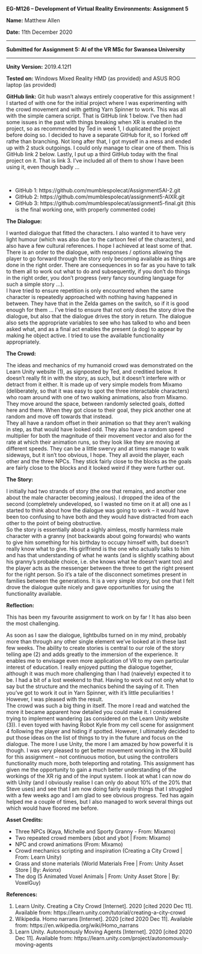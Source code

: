 <p><strong>EG-M126 – Development of Virtual Reality Environments: Assignment 5</strong></p>
<p><strong>Name:</strong>  Matthew Allen</p>
<p><strong>Date:</strong>  11th December 2020</p>
<hr>
<p><strong>Submitted for Assignment 5: AI of the VR MSc for Swansea University</strong></p>
<hr>
<p><strong>Unity Version:</strong>  2019.4.12f1</p>
<p><strong>Tested on:</strong>  Windows Mixed Reality HMD (as provided) and ASUS ROG laptop (as provided)</p>
<p><strong>GitHub link:</strong>  Git hub wasn’t always entirely cooperative for this assignment !  I started of with one for the initial project where I was experimenting with the crowd movement and with getting Yarn Spinner to work.  This was all with the simple camera script.  That is GitHub link 1 below.  I’ve then had some issues in the past with things breaking when XR is enabled in the project, so as recommended by Ted in week 1, I duplicated the project before doing so.  I decided to have a separate GitHub for it, so I forked off rathe than branching.  Not long after that, I got myself in a mess and ended up with 2 stuck outgoings.  I could only manage to clear one of them.  This is GitHub link 2 below.  Lastly, I put up a third GitHub today with the final project on it.  That is link 3.  I’ve included all of them to show I have been using it, even though badly ...</p>
<p>&nbsp;</p>
<ul>
  <li>GitHub 1:  https://github.com/mumblespolecat/Assignment5AI-2.git</li>
  <li>GitHub 2:  https://github.com/mumblespolecat/assignment5-AIXR.git</li>
  <li>GitHub 3:  https://github.com/mumblespolecat/assignment5-final.git   (this is the final working one, with properly commented code)</li>
</ul>
<p><strong>The Dialogue:</strong></p>
<p>I wanted dialogue that fitted the characters.  I also wanted it to have very light humour (which was also due to the cartoon feel of the characters), and also have a few cultural references.  I hope I achieved at least some of that.  There is an order to the dialogue, with responses / options allowing the player to go forward through the story only becoming available as things are done in the right order.  There are consequences in so far as you have to talk to them all to work out what to do and subsequently, if you don’t do things in the right order, you don’t progress (very fancy sounding language for such a simple story …).<br>
I have tried to ensure repetition is only encountered when the same character is repeatedly approached with nothing having happened in between.  They have that in the Zelda games on the switch, so if it is good enough for them …  I’ve tried to ensure that not only does the story drive the dialogue, but also that the dialogue drives the story in return.  The dialogue also sets the appropriate variables to see who has talked to who and been asked what, and as a final act enables the present (a dog) to appear by making he object active.  I tried to use the available functionality appropriately.</p>
<p><strong>The Crowd:</strong></p>
<p>The ideas and mechanics of my humanoid crowd was demonstrated on the Learn Unity website (1), as signposted by Ted, and creditied below.  It doesn’t really fit in with the story, as such, but it doesn’t interfere with or detract from it either.  It is made up of very simple models from Mixamo (deliberately, so that it was easy to spot the three interactable characters) who roam around with one of two walking animations, also from Mixamo.  They move around the space, between randomly selected goals, dotted here and there.  When they got close to their goal, they pick another one at random and move off towards that instead.<br>
They all have a random offset in their animation so that they aren’t walking in step, as that would have looked odd.  They also have a random speed multiplier for both the magnitude of their movement vector and also for the rate at which their animation runs, so they look like they are moving at different speeds.  They can be a little swervy and at times manage to walk sideways, but it isn’t too obvious, I hope.  They all avoid the player, each other and the three NPCs.  They stick fairly close to the blocks as the goals are fairly close to the blocks and it looked weird if they were further out.</p>
<p><strong>The Story:</strong></p>
<p>I initially had two strands of story (the one that remains, and another one about the male character becoming jealous).  I dropped the idea of the second (completrely undeveloped, so I wasted no time on it at all) one as I started to think about how the dialogue was going to work – it would have been too confusing to have both and they would have distracted from each other to the point of being obstructive.<br>
So the story is essentially about a sighly aimless, mostly harmless male character with a granny (not backwards about going forwards) who wants to give him something for his birthday to occupy himself with, but doesn’t really know what to give.  His girlfriend is the one who actually talks to him and has that understanding of what he wants (and is slightly scathing about his granny’s probable choice, i.e. she knows what he doesn’t want too) and the player acts as the messenger between the three to get the right present for the right person.  So it’s a tale of the disconnect sometimes present in families between the generations.  It is a very simple story, but one that I felt drove the dialogue quite nicely and gave opportunities for using the functionality available.</p>
<p><strong>Reflection:</strong></p>
<p>This has been my favourite assignment to work on by far !  It has also been the most challenging.</p>
<p>As soon as I saw the dialogue, lightbulbs turned on in my mind, probably more than through any other single element we’ve looked at in these last few weeks.  The ability to create stories is central to our role of the story telling ape (2) and adds greatly to the immersion of the experience.  It enables me to envisage even more application of VR to my own particular interest of education.  I really enjoyed putting the dialogue together, although it was much more challenging than I had (naievely) expected it to be.  I had a bit of a lost weekend to that.  Having to work out not only what to say but the structure and the mechanics behind the saying of it.  Then you’ve got to work it out in Yarn Spinner, with it’s little peculiarities !  However, I was pleased with the result.<br>
The crowd was such a big thing in itself.  The more I read and watched the more it became apparent how detailed you could make it.  I considered trying to implement wandering (as considered on the Learn Unity website (3)). I even toyed with having Robot Kyle from  my cell scene for assignment 4 following the player and hiding if spotted.  However, I ultimately decided to put those ideas on the list of things to try in the future and focus on the dialogue.  The more I use Unity, the more I am amazed by how powerful it is though.
I was very pleased to get better movement working in the XR build for this assignment – not continuous motion, but using the controllers functionality much more, both teleporting and rotating.  This assignment has given me the opportunity to gain a much better understanding of the workings of the XR rig and of the input system.
I look at what I can now do with Unity (and I obviously realise I can only do about 10% of the 20% that Steve uses) and see that I am now doing fairly easily things that I struggled with a few weeks ago and I am glad to see obvious progress.  Ted has again helped me a couple of times, but I also managed to work several things out which would have floored me before.</p>
<p><strong>Asset Credits:</strong></p>
<ul>
  <li>Three NPCs (Kaya, Michelle and Sporty Granny - From: Mixamo)</li>
  <li>Two repeated crowd members (xbot and ybot | From: Mixamo)</li>
  <li>NPC and crowd animations (From: Mixamo)</li>
  <li>Crowd mechanics scripting and inspiration (Creating a City Crowd | From: Learn Unity)</li>
  <li>Grass and stone materials (World Materials Free | From: Unity Asset Store | By: Avionx)</li>
  <li>The dog (5 Animated Voxel Animals | From: Unity Asset Store | By: VoxelGuy)</li>
</ul>
<p><strong>References:</strong></p>
<ol>
  <li>Learn Unity. Creating a City Crowd [Internet]. 2020 [cited 2020 Dec 11]. Available from: https://learn.unity.com/tutorial/creating-a-city-crowd</li>
  <li>Wikipedia. Homo narrans [Internet]. 2020 [cited 2020 Dec 11]. Available from: https://en.wikipedia.org/wiki/Homo_narrans </li>
  <li>Learn Unity. Autonomously Moving Agents [Internet]. 2020 [cited 2020 Dec 11]. Available from: https://learn.unity.com/project/autonomously-moving-agents</li>  
</ol>
